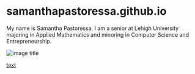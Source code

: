 # samanthapastoressa.github.io
My name is Samantha Pastoressa. I am a senior at Lehigh University majoring in Applied Mathematics and minoring in Computer Science and Entrepreneurship.

![image title](https://media-exp1.licdn.com/dms/image/C4D03AQG6y9qGa1OHSg/profile-displayphoto-shrink_200_200/0/1610664020690?e=1617235200&v=beta&t=FY8YrbIsznVKUfw-U7vOp1BvU6fjOielN_yghZzirmk)

[text](https://www.linkedin.com/in/samantha-pastoressa-a96406156/)
